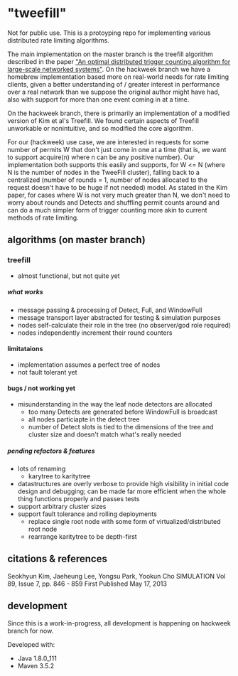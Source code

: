 "tweefill"
========
Not for public use. This is a protoyping repo for implementing various distributed rate limiting algorithms.

The main implementation on the master branch is the treefill algorithm described in the paper ["An optimal distributed trigger counting algorithm for large-scale networked systems"][1]. On the hackweek branch we have a homebrew implementation based more on real-world needs for rate limiting clients, given a better understanding of / greater interest in performance over a real network than we suppose the original author might have had, also with support for more than one event coming in at a time. 

On the hackweek branch, there is primarily an implementation of a modified version of Kim et al's Treefill. We found certain aspects of Treefill unworkable or nonintuitive, and so modified the core algorithm.

For our (hackweek) use case, we are interested in requests for some number of permits W that don't just come in one at a time (that is, we want to support acquire(n) where n can be any positive number). Our implementation both supports this easily and supports, for W <= N (where N is the number of nodes in the TweeFill cluster), falling back to a centralized (number of rounds = 1, number of nodes allocated to the request doesn't have to be huge if not needed) model. As stated in the Kim paper, for cases where W is not very much greater than N, we don't need to worry about rounds and Detects and shuffling permit counts around and can do a much simpler form of trigger counting more akin to current methods of rate limiting.

algorithms (on master branch)
----------

### treefill
- almost functional, but not quite yet

##### what works
- message passing & processing of Detect, Full, and WindowFull
- message transport layer abstracted for testing & simulation purposes
- nodes self-calculate their role in the tree (no observer/god role required)
- nodes independently increment their round counters

#### limitataions
- implementation assumes a perfect tree of nodes
- not fault tolerant yet

#### bugs / not working yet
- misunderstanding in the way the leaf node detectors are allocated 
  - too many Detects are generated before WindowFull is broadcast
  - all nodes particiapte in the detect tree
  - number of Detect slots is tied to the dimensions of the tree and cluster size and doesn't match what's really needed


##### pending refactors & features
- lots of renaming
  - karytree to karitytree
- datastructures are overly verbose to provide high visibility in initial code design and debugging; can be made far more efficient when the whole thing functions properly and passes tests
- support arbitrary cluster sizes
- support fault tolerance and rolling deployments
  - replace single root node with some form of virtualized/distributed root node
  - rearrange karitytree to be depth-first


citations & references
----------------------

[1]: https://doi.org/10.1177/0037549713485499 "An optimal distributed trigger counting algorithm for large-scale networked systems"
Seokhyun Kim, Jaeheung Lee, Yongsu Park, Yookun Cho
SIMULATION 
Vol 89, Issue 7, pp. 846 - 859
First Published May 17, 2013

[2]: https://github.com/SeokhyunKim/treefill "treefill netlogo simulation"



development
-----------
Since this is a work-in-progress, all development is happening on hackweek branch for now.

Developed with:
- Java 1.8.0_111
- Maven 3.5.2 
